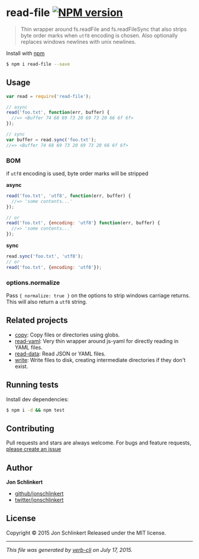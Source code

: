 # read-file [![NPM version](https://badge.fury.io/js/read-file.svg)](http://badge.fury.io/js/read-file)

> Thin wrapper around fs.readFile and fs.readFileSync that also strips byte order marks when `utf8` encoding is chosen. Also optionally replaces windows newlines with unix newlines.

Install with [npm](https://www.npmjs.com/)

```sh
$ npm i read-file --save
```

## Usage

```js
var read = require('read-file');

// async
read('foo.txt', function(err, buffer) {
  //=> <Buffer 74 68 69 73 20 69 73 20 66 6f 6f>
});

// sync
var buffer = read.sync('foo.txt');
//=> <Buffer 74 68 69 73 20 69 73 20 66 6f 6f>
```

### BOM

if `utf8` encoding is used, byte order marks will be stripped

**async**

```js
read('foo.txt', 'utf8', function(err, buffer) {
  //=> 'some contents...'
});

// or
read('foo.txt', {encoding: 'utf8'} function(err, buffer) {
  //=> 'some contents...'
});
```

**sync**

```js
read.sync('foo.txt', 'utf8');
// or
read('foo.txt', {encoding: 'utf8'});
```

### options.normalize

Pass `{ normalize: true }` on the options to strip windows carriage returns. This will also return a `utf8` string.

## Related projects

* [copy](https://github.com/jonschlinkert/copy): Copy files or directories using globs.
* [read-yaml](https://github.com/jonschlinkert/read-yaml): Very thin wrapper around js-yaml for directly reading in YAML files.
* [read-data](https://github.com/jonschlinkert/read-data): Read JSON or YAML files.
* [write](https://github.com/jonschlinkert/write): Write files to disk, creating intermediate directories if they don't exist.

## Running tests

Install dev dependencies:

```sh
$ npm i -d && npm test
```

## Contributing

Pull requests and stars are always welcome. For bugs and feature requests, [please create an issue](https://github.com/jonschlinkert/read-file/issues/new)

## Author

**Jon Schlinkert**

+ [github/jonschlinkert](https://github.com/jonschlinkert)
+ [twitter/jonschlinkert](http://twitter.com/jonschlinkert)

## License

Copyright © 2015 Jon Schlinkert
Released under the MIT license.

***

_This file was generated by [verb-cli](https://github.com/assemble/verb-cli) on July 17, 2015._
